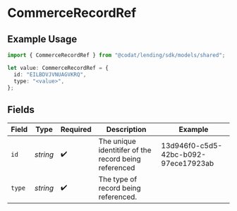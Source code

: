 # CommerceRecordRef

## Example Usage

```typescript
import { CommerceRecordRef } from "@codat/lending/sdk/models/shared";

let value: CommerceRecordRef = {
  id: "EILBDVJVNUAGVKRQ",
  type: "<value>",
};
```

## Fields

| Field                                                 | Type                                                  | Required                                              | Description                                           | Example                                               |
| ----------------------------------------------------- | ----------------------------------------------------- | ----------------------------------------------------- | ----------------------------------------------------- | ----------------------------------------------------- |
| `id`                                                  | *string*                                              | :heavy_check_mark:                                    | The unique identitifer of the record being referenced | 13d946f0-c5d5-42bc-b092-97ece17923ab                  |
| `type`                                                | *string*                                              | :heavy_check_mark:                                    | The type of record being referenced.                  |                                                       |